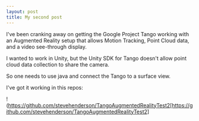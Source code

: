 ```yaml
---
layout: post
title: My second post
---
```



I've been cranking away on getting the Google Project Tango working with an Augmented Reality setup that allows Motion Tracking, Point Cloud data, and a video see-through display.

I wanted to work in Unity, but the Unity SDK for Tango doesn't allow point cloud data collection to share the camera.

So one needs to use java and connect the Tango to a surface view.

I've got it working in this repos:

!(https://github.com/stevehenderson/TangoAugmentedRealityTest2[https://github.com/stevehenderson/TangoAugmentedRealityTest2]
